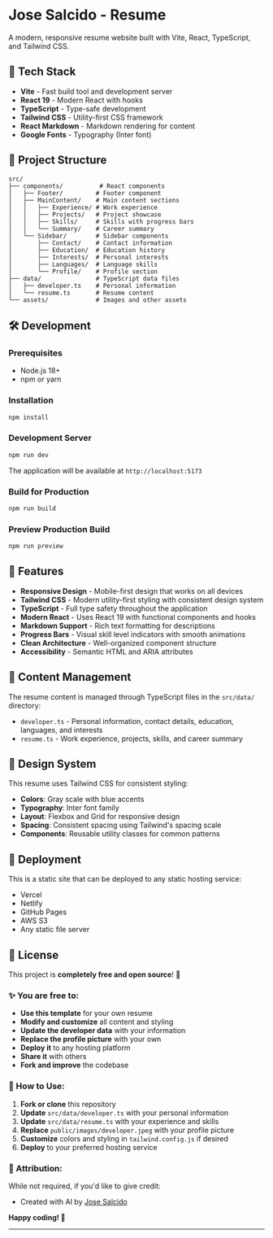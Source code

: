 # Jose Salcido - Resume

A modern, responsive resume website built with Vite, React, TypeScript, and Tailwind CSS.

## 🚀 Tech Stack

- **Vite** - Fast build tool and development server
- **React 19** - Modern React with hooks
- **TypeScript** - Type-safe development
- **Tailwind CSS** - Utility-first CSS framework
- **React Markdown** - Markdown rendering for content
- **Google Fonts** - Typography (Inter font)

## 📁 Project Structure

```
src/
├── components/          # React components
│   ├── Footer/         # Footer component
│   ├── MainContent/    # Main content sections
│   │   ├── Experience/ # Work experience
│   │   ├── Projects/   # Project showcase
│   │   ├── Skills/     # Skills with progress bars
│   │   └── Summary/    # Career summary
│   └── Sidebar/        # Sidebar components
│       ├── Contact/    # Contact information
│       ├── Education/  # Education history
│       ├── Interests/  # Personal interests
│       ├── Languages/  # Language skills
│       └── Profile/    # Profile section
├── data/               # TypeScript data files
│   ├── developer.ts    # Personal information
│   └── resume.ts       # Resume content
└── assets/             # Images and other assets
```

## 🛠️ Development

### Prerequisites

- Node.js 18+ 
- npm or yarn

### Installation

```bash
npm install
```

### Development Server

```bash
npm run dev
```

The application will be available at `http://localhost:5173`

### Build for Production

```bash
npm run build
```

### Preview Production Build

```bash
npm run preview
```

## 🎨 Features

- **Responsive Design** - Mobile-first design that works on all devices
- **Tailwind CSS** - Modern utility-first styling with consistent design system
- **TypeScript** - Full type safety throughout the application
- **Modern React** - Uses React 19 with functional components and hooks
- **Markdown Support** - Rich text formatting for descriptions
- **Progress Bars** - Visual skill level indicators with smooth animations
- **Clean Architecture** - Well-organized component structure
- **Accessibility** - Semantic HTML and ARIA attributes

## 📝 Content Management

The resume content is managed through TypeScript files in the `src/data/` directory:

- `developer.ts` - Personal information, contact details, education, languages, and interests
- `resume.ts` - Work experience, projects, skills, and career summary

## 🎨 Design System

This resume uses Tailwind CSS for consistent styling:

- **Colors**: Gray scale with blue accents
- **Typography**: Inter font family
- **Layout**: Flexbox and Grid for responsive design
- **Spacing**: Consistent spacing using Tailwind's spacing scale
- **Components**: Reusable utility classes for common patterns

## 🚀 Deployment

This is a static site that can be deployed to any static hosting service:

- Vercel
- Netlify
- GitHub Pages
- AWS S3
- Any static file server

## 📄 License

This project is **completely free and open source**! 🎉

### ✨ You are free to:

- **Use this template** for your own resume
- **Modify and customize** all content and styling
- **Update the developer data** with your information
- **Replace the profile picture** with your own
- **Deploy it** to any hosting platform
- **Share it** with others
- **Fork and improve** the codebase

### 🎯 How to Use:

1. **Fork or clone** this repository
2. **Update** `src/data/developer.ts` with your personal information
3. **Update** `src/data/resume.ts` with your experience and skills
4. **Replace** `public/images/developer.jpeg` with your profile picture
5. **Customize** colors and styling in `tailwind.config.js` if desired
6. **Deploy** to your preferred hosting service

### 📝 Attribution:

While not required, if you'd like to give credit:
- Created with AI by [Jose Salcido](https://jmsalcido.dev)

**Happy coding! 🚀**

---
